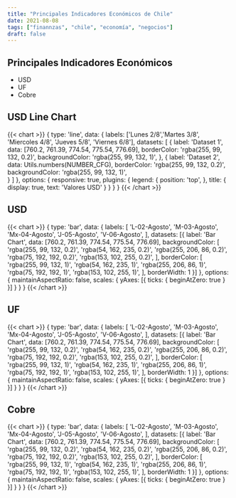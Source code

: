 ```yaml
---
title: "Principales Indicadores Económicos de Chile"
date: 2021-08-08
tags: ["finannzas", "chile", "economía", "negocios"]
draft: false
---
```


## Principales Indicadores Económicos
- USD
- UF
- Cobre

## USD Line Chart
{{< chart >}}
{
    type: 'line',
     data: {
  labels: ['Lunes 2/8','Martes 3/8', 'Miercoles 4/8', 'Jueves 5/8', 'Viernes 6/8'],
  datasets: [
    {
      label: 'Dataset 1',
      data: [760.2, 761.39, 774.54, 775.54, 776.69],
      borderColor: 'rgba(255, 99, 132, 0.2)',
      backgroundColor: 'rgba(255, 99, 132, 1)',
    },
    {
      label: 'Dataset 2',
      data: Utils.numbers(NUMBER_CFG),
      borderColor: 'rgba(255, 99, 132, 0.2)',
      backgroundColor: 'rgba(255, 99, 132, 1)',     
    }
  ]
},
    options: {
        responsive: true,
        plugins: {
            legend: {
                position: 'top',
            },
            title: {
                display: true,
                text: 'Valores USD'
            }
        }
    }
}
{{< /chart >}}

## USD
{{< chart >}}
{
    type: 'bar',
    data: {
        labels: [
            'L-02-Agosto', 
            'M-03-Agosto', 
            'Mx-04-Agosto', 
            'J-05-Agosto', 
            'V-06-Agosto', 
        ],
        datasets: [{
            label: 'Bar Chart',
            data: [760.2, 761.39, 774.54, 775.54, 776.69],
            backgroundColor: [
                'rgba(255, 99, 132, 0.2)',
                'rgba(54, 162, 235, 0.2)',
                'rgba(255, 206, 86, 0.2)',
                'rgba(75, 192, 192, 0.2)',
                'rgba(153, 102, 255, 0.2)',
            ],
            borderColor: [
                'rgba(255, 99, 132, 1)',
                'rgba(54, 162, 235, 1)',
                'rgba(255, 206, 86, 1)',
                'rgba(75, 192, 192, 1)',
                'rgba(153, 102, 255, 1)',
            ],
            borderWidth: 1
        }]
    },
    options: {
        maintainAspectRatio: false,
        scales: {
            yAxes: [{
                ticks: {
                    beginAtZero: true
                }
            }]
        }
    }
}
{{< /chart >}}

## UF
{{< chart >}}
{
    type: 'bar',
    data: {
        labels: [
            'L-02-Agosto', 
            'M-03-Agosto', 
            'Mx-04-Agosto', 
            'J-05-Agosto', 
            'V-06-Agosto', 
        ],
        datasets: [{
            label: 'Bar Chart',
            data: [760.2, 761.39, 774.54, 775.54, 776.69],
            backgroundColor: [
                'rgba(255, 99, 132, 0.2)',
                'rgba(54, 162, 235, 0.2)',
                'rgba(255, 206, 86, 0.2)',
                'rgba(75, 192, 192, 0.2)',
                'rgba(153, 102, 255, 0.2)',
            ],
            borderColor: [
                'rgba(255, 99, 132, 1)',
                'rgba(54, 162, 235, 1)',
                'rgba(255, 206, 86, 1)',
                'rgba(75, 192, 192, 1)',
                'rgba(153, 102, 255, 1)',
            ],
            borderWidth: 1
        }]
    },
    options: {
        maintainAspectRatio: false,
        scales: {
            yAxes: [{
                ticks: {
                    beginAtZero: true
                }
            }]
        }
    }
}
{{< /chart >}}

## Cobre

{{< chart >}}
{
    type: 'bar',
    data: {
        labels: [
            'L-02-Agosto', 
            'M-03-Agosto', 
            'Mx-04-Agosto', 
            'J-05-Agosto', 
            'V-06-Agosto', 
        ],
        datasets: [{
            label: 'Bar Chart',
            data: [760.2, 761.39, 774.54, 775.54, 776.69],
            backgroundColor: [
                'rgba(255, 99, 132, 0.2)',
                'rgba(54, 162, 235, 0.2)',
                'rgba(255, 206, 86, 0.2)',
                'rgba(75, 192, 192, 0.2)',
                'rgba(153, 102, 255, 0.2)',
            ],
            borderColor: [
                'rgba(255, 99, 132, 1)',
                'rgba(54, 162, 235, 1)',
                'rgba(255, 206, 86, 1)',
                'rgba(75, 192, 192, 1)',
                'rgba(153, 102, 255, 1)',
            ],
            borderWidth: 1
        }]
    },
    options: {
        maintainAspectRatio: false,
        scales: {
            yAxes: [{
                ticks: {
                    beginAtZero: true
                }
            }]
        }
    }
}
{{< /chart >}}
